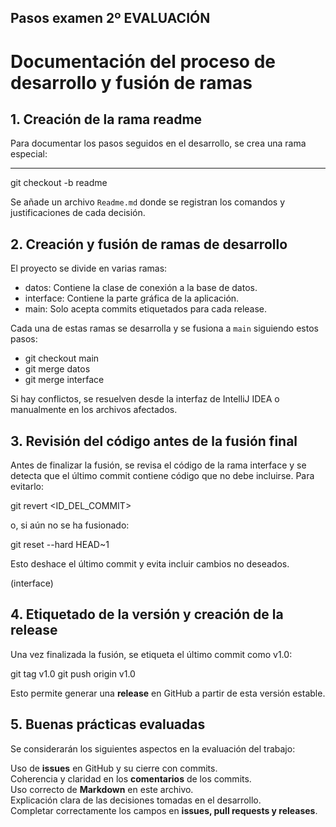 ## Pasos examen 2º EVALUACIÓN

# **Documentación del proceso de desarrollo y fusión de ramas**

## **1. Creación de la rama readme**
Para documentar los pasos seguidos en el desarrollo, se crea una rama especial:

***
git checkout -b readme

Se añade un archivo `Readme.md` donde se registran los comandos y justificaciones de cada decisión.

## **2. Creación y fusión de ramas de desarrollo**
El proyecto se divide en varias ramas:

- datos: Contiene la clase de conexión a la base de datos.
- interface: Contiene la parte gráfica de la aplicación.
- main: Solo acepta commits etiquetados para cada release.

Cada una de estas ramas se desarrolla y se fusiona a `main` siguiendo estos pasos:


- git checkout main
- git merge datos
- git merge interface

Si hay conflictos, se resuelven desde la interfaz de IntelliJ IDEA o manualmente en los archivos afectados.

## **3. Revisión del código antes de la fusión final**
Antes de finalizar la fusión, se revisa el código de la rama interface y se detecta que el último commit contiene código que no debe incluirse. Para evitarlo:


git revert <ID_DEL_COMMIT>

o, si aún no se ha fusionado:


git reset --hard HEAD~1

Esto deshace el último commit y evita incluir cambios no deseados.

(interface)

## **4. Etiquetado de la versión y creación de la release**
Una vez finalizada la fusión, se etiqueta el último commit como v1.0:



git tag v1.0
git push origin v1.0

Esto permite generar una **release** en GitHub a partir de esta versión estable.

## **5. Buenas prácticas evaluadas**
Se considerarán los siguientes aspectos en la evaluación del trabajo:

Uso de **issues** en GitHub y su cierre con commits.  
 Coherencia y claridad en los **comentarios** de los commits.  
Uso correcto de **Markdown** en este archivo.  
Explicación clara de las decisiones tomadas en el desarrollo.  
Completar correctamente los campos en **issues, pull requests y releases**.  

